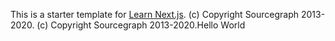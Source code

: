 This is a starter template for [Learn Next.js](https://nextjs.org/learn).
(c) Copyright Sourcegraph 2013-2020.
(c) Copyright Sourcegraph 2013-2020.Hello World
